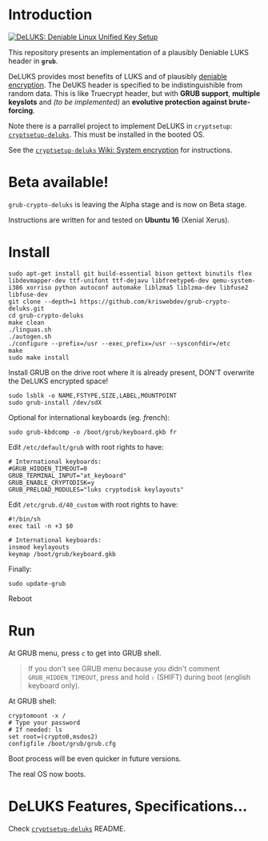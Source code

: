 # Introduction

[![DeLUKS: Deniable Linux Unified Key Setup](https://raw.githubusercontent.com/kriswebdev/grub-crypto-deluks/gh-pages/assets/deluks_logo.png)](https://github.com/kriswebdev/grub-crypto-deluks)

This repository presents an implementation of a plausibly Deniable LUKS header in **`grub`**.

DeLUKS provides most benefits of LUKS and of plausibly [deniable encryption](https://en.wikipedia.org/wiki/Deniable_encryption). The DeUKS header is specified to be indistinguishible from random data. This is like Truecrypt header, but with **GRUB support**, **multiple keyslots** and *(to be implemented)* an **evolutive protection against brute-forcing**.

Note there is a parrallel project to implement DeLUKS in `cryptsetup`: [`cryptsetup-deluks`](https://github.com/kriswebdev/cryptsetup-deluks). This must be installed in the booted OS.

See the [`cryptsetup-deluks` Wiki: System encryption](https://github.com/kriswebdev/cryptsetup-deluks/wiki/System-encryption) for instructions.

Beta available!
===

`grub-crypto-deluks` is leaving the Alpha stage and is now on Beta stage.

Instructions are written for and tested on **Ubuntu 16** (Xenial Xerus).

Install
===

    sudo apt-get install git build-essential bison gettext binutils flex libdevmapper-dev ttf-unifont ttf-dejavu libfreetype6-dev qemu-system-i386 xorriso python autoconf automake liblzma5 liblzma-dev libfuse2 libfuse-dev
    git clone --depth=1 https://github.com/kriswebdev/grub-crypto-deluks.git
    cd grub-crypto-deluks
    make clean
    ./linguas.sh
    ./autogen.sh
    ./configure --prefix=/usr --exec_prefix=/usr --sysconfdir=/etc 
    make
    sudo make install

Install GRUB on the drive root where it is already present, DON'T overwrite the DeLUKS encrypted space!

	sudo lsblk -o NAME,FSTYPE,SIZE,LABEL,MOUNTPOINT
	sudo grub-install /dev/sdX

Optional for international keyboards (eg. *fr*ench):

	sudo grub-kbdcomp -o /boot/grub/keyboard.gkb fr

Edit `/etc/default/grub` with root rights to have:

    # International keyboards:
    #GRUB_HIDDEN_TIMEOUT=0
    GRUB_TERMINAL_INPUT="at_keyboard"
    GRUB_ENABLE_CRYPTODISK=y
    GRUB_PRELOAD_MODULES="luks cryptodisk keylayouts"

Edit `/etc/grub.d/40_custom` with root rights to have:

    #!/bin/sh
    exec tail -n +3 $0

    # International keyboards:
    insmod keylayouts
    keymap /boot/grub/keyboard.gkb


Finally:

    sudo update-grub

Reboot

Run
===

At GRUB menu, press `c` to get into GRUB shell.

> If you don't see GRUB menu because you didn't comment `GRUB_HIDDEN_TIMEOUT`, press and hold `⇧` (SHIFT) during boot (english keyboard only).

At GRUB shell: 

    cryptomount -x /
    # Type your password
    # If needed: ls
    set root=(crypto0,msdos2)
    configfile /boot/grub/grub.cfg

Boot process will be even quicker in future versions.

The real OS now boots.

DeLUKS Features, Specifications...
===

Check [`cryptsetup-deluks`](https://github.com/kriswebdev/cryptsetup-deluks) README.
